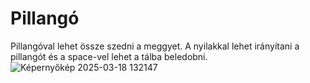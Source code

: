 # Pillangó
Pillangóval lehet össze szedni a meggyet. A nyilakkal lehet irányítani a pillangót és a space-vel lehet a tálba beledobni.
![Képernyőkép 2025-03-18 132147](https://github.com/user-attachments/assets/c3b3b013-3428-40ab-b1db-060ccee48c9a)

